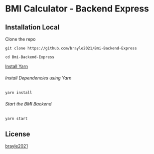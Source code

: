

# BMI Calculator - Backend Express

## Installation Local

Clone the repo
```Terminal
git clone https://github.com/brayle2021/Bmi-Backend-Express

cd Bmi-Backend-Express
```

[Install Yarn](https://classic.yarnpkg.com/lang/en/docs/install/#debian-stable)

###### Install Dependencies using Yarn

```Terminal
yarn install
```

###### Start the BMI Backend

```Terminal
yarn start
```

## License
[brayle2021](https://github.com/brayle2021/Bmi-Backend-Express)


